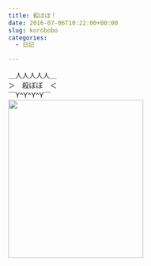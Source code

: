 ```yaml
---
title: 殺ぼぼ！
date: 2016-07-06T10:22:00+00:00
slug: korobobo
categories:
  - 日記

---
```

<div style="text-align: center;">
</div>

＿人人人人人＿  
＞　殺ぼぼ　＜  
￣Y^Y^Y^Y￣  
[<img border="0" data-original-height="750" data-original-width="640" height="320" src="https://2.bp.blogspot.com/-Rj6TmeLATcw/XH9UI3eR-dI/AAAAAAAAMQw/weaL-samHmk5oo5tceyt0HY92QSqfc1GQCLcBGAs/s320/kkkk.jpg" width="273" />][1]

 [1]: https://2.bp.blogspot.com/-Rj6TmeLATcw/XH9UI3eR-dI/AAAAAAAAMQw/weaL-samHmk5oo5tceyt0HY92QSqfc1GQCLcBGAs/s1600/kkkk.jpg